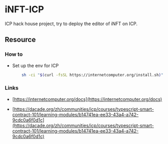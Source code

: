 # iNFT-ICP
ICP hack house project, try to deploy the editor of iNFT on ICP.


## Resource

### How to

- Set up the env for ICP

    ```BASH
        sh -ci "$(curl -fsSL https://internetcomputer.org/install.sh)"
    ```

### Links

- [https://internetcomputer.org/docs](https://internetcomputer.org/docs)

- [https://dacade.org/zh/communities/icp/courses/typescript-smart-contract-101/learning-modules/b14741ea-ee33-43a4-a742-9cdc0a6f0d1c](https://dacade.org/zh/communities/icp/courses/typescript-smart-contract-101/learning-modules/b14741ea-ee33-43a4-a742-9cdc0a6f0d1c)
